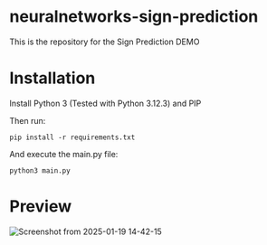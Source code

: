 # neuralnetworks-sign-prediction
 
This is the repository for the Sign Prediction DEMO

# Installation

Install Python 3 (Tested with Python 3.12.3) and PIP

Then run:
```shell
pip install -r requirements.txt
```

And execute the main.py file:
```shell
python3 main.py
```

# Preview
![Screenshot from 2025-01-19 14-42-15](https://github.com/user-attachments/assets/f3fe05ef-dfbc-4eac-8e3b-4b8e6905a33a)
